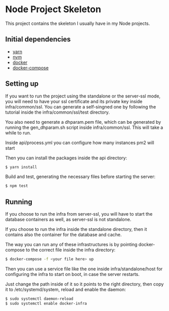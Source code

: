 # Node Project Skeleton

This project contains the skeleton I usually have in my Node projects.

## Initial dependencies

- [yarn](https://yarnpkg.com/)
- [nvm](https://github.com/creationix/nvm)
- [docker](https://www.docker.com)
- [docker-compose](https://docs.docker.com/compose/install/)

## Setting up

If you want to run the project using the standalone or the server-ssl mode, you will need to have your ssl certificate and its private key inside infra/common/ssl. You can generate a self-singned one by following the tutorial inside the infra/common/ssl/test directory.

You also need to generate a dhparam.pem file, which can be generated by running the gen_dhparam.sh script inside infra/common/ssl. This will take a while to run.

Inside api/process.yml you can configure how many instances pm2 will start

Then you can install the packages inside the api directory:

```bash
$ yarn install
```

Build and test, generating the necessary files before starting the server:

```bash
$ npm test
```

## Running

If you choose to run the infra from server-ssl, you will have to start the database containers as well, as server-ssl is not standalone.

If you choose to run the infra inside the standalone directory, then it contains also the container for the database and cache.

The way you can run any of these infrastructures is by pointing docker-compose to the correct file inside the infra directory:

```bash
$ docker-compose -f <your file here> up
```

Then you can use a service file like the one inside infra/standalone/host for configuring the infra to start on boot, in case the server restarts.

Just change the path inside of it so it points to the right directory, then copy it to /etc/systemd/system, reload and enable the daemon:

```bash
$ sudo systemctl daemon-reload
$ sudo systemctl enable docker-infra
```
